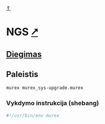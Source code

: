 [&uArr;](./readme.md)

# NGS [&#x2B67;](https://ngs-lang.org/)

## [Diegimas](../install/murex_readme.md)

## Paleistis

```bash
murex murex_sys-upgrade.murex
```

### Vykdymo instrukcija (shebang)

```bash
#!/usr/bin/env murex
```
